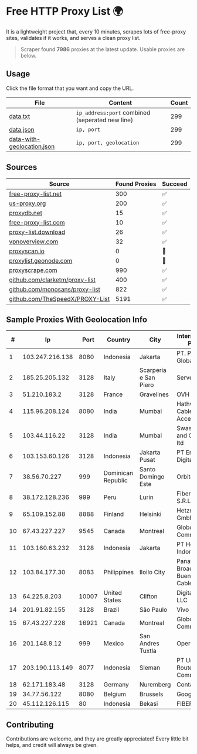 
# Free HTTP Proxy List 🌍

It is a lightweight project that, every 10 minutes, scrapes lots of free-proxy sites, validates if it works, and serves a clean proxy list.


> Scraper found **7986** proxies at the latest update. Usable proxies are below.

## Usage

Click the file format that you want and copy the URL.


|File|Content|Count|
|----|-------|-----|
|[data.txt](https://raw.githubusercontent.com/themiralay/Proxy-List-World/master/data.txt)|`ip_address:port` combined (seperated new line)|299|
|[data.json](https://raw.githubusercontent.com/themiralay/Proxy-List-World/master/data.json)|`ip, port`|299|
|[data-with-geolocation.json](https://raw.githubusercontent.com/themiralay/Proxy-List-World/master/data-with-geolocation.json)|`ip, port, geolocation`|299|

## Sources

|Source|Found Proxies|Succeed|
|------|-------------|-------|
|[free-proxy-list.net](https://free-proxy-list.net)|300|✅|
|[us-proxy.org](https://www.us-proxy.org)|200|✅|
|[proxydb.net](http://proxydb.net)|15|✅|
|[free-proxy-list.com](https://free-proxy-list.com/?page=&port=&type%5B%5D=http&type%5B%5D=https&up_time=0&search=Search)|10|✅|
|[proxy-list.download](https://www.proxy-list.download/HTTP)|26|✅|
|[vpnoverview.com](https://vpnoverview.com/privacy/anonymous-browsing/free-proxy-servers)|32|✅|
|[proxyscan.io](https://www.proxyscan.io)|0|🚫|
|[proxylist.geonode.com](https://proxylist.geonode.com/api/proxy-list?limit=300&page=1&sort_by=lastChecked&sort_type=desc&protocols=http,https)|0|🚫|
|[proxyscrape.com](https://api.proxyscrape.com/v2/?request=displayproxies&protocol=http&timeout=10000&country=all&ssl=all&anonymity=all)|990|✅|
|[github.com/clarketm/proxy-list](https://raw.githubusercontent.com/clarketm/proxy-list/master/proxy-list-raw.txt)|400|✅|
|[github.com/monosans/proxy-list](https://raw.githubusercontent.com/monosans/proxy-list/main/proxies/http.txt)|822|✅|
|[github.com/TheSpeedX/PROXY-List](https://raw.githubusercontent.com/TheSpeedX/PROXY-List/master/http.txt)|5191|✅|


## Sample Proxies With Geolocation Info

|#|Ip|Port|Country|City|Internet Service Provider|
|-|--|----|-------|----|-------------------------|
|1|103.247.216.138|8080|Indonesia|Jakarta|PT. Parsaoran Global Datatrans|
|2|185.25.205.132|3128|Italy|Scarperia e San Piero|Servereasy Italy|
|3|51.210.183.2|3128|France|Gravelines|OVH SAS|
|4|115.96.208.124|8080|India|Mumbai|Hathway IP over Cable Internet Access|
|5|103.44.116.22|3128|India|Mumbai|Swastik Internet and Cables pvt. ltd|
|6|103.153.60.126|3128|Indonesia|Jakarta Pusat|PT Era Awan Digital|
|7|38.56.70.227|999|Dominican Republic|Santo Domingo Este|Orbitek SRL|
|8|38.172.128.236|999|Peru|Lurin|Fiber Digital S.R.L|
|9|65.109.152.88|8888|Finland|Helsinki|Hetzner Online GmbH|
|10|67.43.227.227|9545|Canada|Montreal|GloboTech Communications|
|11|103.160.63.232|3128|Indonesia|Jakarta|PT Herza Digital Indonesia|
|12|103.84.177.30|8083|Philippines|Iloilo City|Panay Broadband / Buenavista Cable TV., Inc.|
|13|64.225.8.203|10007|United States|Clifton|DigitalOcean, LLC|
|14|201.91.82.155|3128|Brazil|São Paulo|Vivo|
|15|67.43.227.228|16921|Canada|Montreal|GloboTech Communications|
|16|201.148.8.12|999|Mexico|San Andres Tuxtla|Operbes|
|17|203.190.113.149|8077|Indonesia|Sleman|PT Union Routelink Communication|
|18|62.171.183.48|3128|Germany|Nuremberg|Contabo GmbH|
|19|34.77.56.122|8080|Belgium|Brussels|Google LLC|
|20|45.112.126.115|80|Indonesia|Bekasi|FIBERNET|



## Contributing

Contributions are welcome, and they are greatly appreciated! Every
little bit helps, and credit will always be given.

